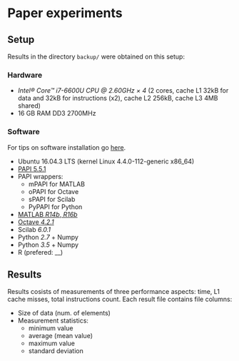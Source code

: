# Paper experiments

## Setup

Results in the directory `backup/` were obtained on this setup:

### Hardware

* _Intel® Core™ i7-6600U CPU @ 2.60GHz × 4_ (2 cores, cache L1 32kB for data and 32kB for instructions (x2), cache L2 256kB, cache L3 4MB shared)
* 16 GB RAM DD3 2700MHz

### Software

For tips on software installation go [here](../doc/INSTALLATION.md).

* Ubuntu 16.04.3 LTS (kernel Linux 4.4.0-112-generic x86_64)
* [PAPI 5.5.1](http://icl.cs.utk.edu/papi/)
* PAPI wrappers:
  * mPAPI for MATLAB
  * oPAPI for Octave
  * sPAPI for Scilab
  * PyPAPI for Python
* [MATLAB _R14b_, _R16b_](https://uk.mathworks.com/products/matlab.html)
* [Octave _4.2.1_](https://www.gnu.org/software/octave/)
* Scilab _6.0.1_
* Python _2.7_ + Numpy
* Python _3.5_ + Numpy
* R (prefered: __)

## Results

Results cosists of measurements of three performance aspects: time, L1 cache misses, total instructions count.
Each result file contains file columns:

* Size of data (num. of elements)
* Measurement statistics:
  * minimum value
  * average (mean value)
  * maximum value
  * standard deviation

